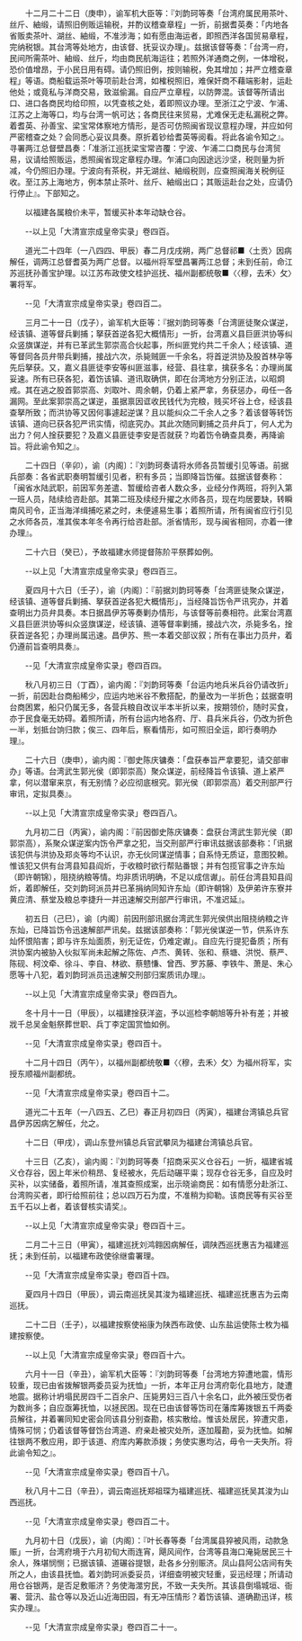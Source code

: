 <!-- { "loadSidebar": true } -->
　　十二月二十二日（庚申），谕军机大臣等：『刘韵珂等奏「台湾府属民用茶叶、丝斤、紬缎，请照旧例贩运输税，并酌议稽查章程」一折，前据耆英奏：「内地各省贩卖茶叶、湖丝、紬缎，不准涉海；如有愿由海运者，即照西洋各国贸易章程，完纳税银。其台湾等处地方，由该督、抚妥议办理」。兹据该督等奏：「台湾一府，民间所需茶叶、紬缎、丝斤，均由商民航海运往；若照外洋通商之例，一体增税，恐价值增昂，于小民日用有碍。请仍照旧例，按则输税，免其增加；并严立稽查章程」等语。商船载运茶叶等项前赴台湾，如榷税照旧，难保奸商不藉端影射，运赴他处；或竟私与洋商交易，致滋偷漏。自应严立章程，以防弊混。该督等所请出口、进口各商民均给印照，以凭查核之处，着即照议办理。至浙江之宁波、乍浦、江苏之上海等口，均与台湾一帆可达；各商民往来贸易，尤难保无走私漏税之弊。着耆英、孙善宝、梁宝常体察地方情形，是否可仿照闽省现议意程办理，并应如何严密稽查之处？会同悉心妥议具奏。原折着钞给耆英等阅看。将此各谕令知之』。寻署两江总督壁昌奏：「准浙江巡抚梁宝常咨覆：宁波、乍浦二口商民与台湾贸易，议请给照贩运，悉照闽省现定章程办理。乍浦口向因途远沙坚，税则量为折减，今仍照旧办理。宁波向有茶税，并无湖丝、紬缎税则，应查照闽海关税例征收。至江苏上海地方，例本禁止茶叶、丝斤、紬缎出口；其贩运赴台之处，应请仍行停止』。下部知之。

　　以福建各属粮价未平，暂缓买补本年动缺仓谷。

　　--以上见「大清宣宗成皇帝实录」卷四百。

　　道光二十四年（一八四四、甲辰）春二月戊戌朔，两广总督祁■〈土贡〉因病解任，调两江总督耆英为两广总督。以福州将军壁昌署两江总督；未到任前，命江苏巡抚孙善宝护理。以江苏布政使文桂护巡抚、福州副都统敬■〈〈穆，去禾〉攵〉署将军。

　　--见「大清宣宗成皇帝实录」卷四百二。

　　三月二十一日（戊子），谕军机大臣等：『据刘韵珂等奏「台湾匪徒聚众谋逆，经该镇、道等督兵剿捕；拏获首逆各犯大概情形」一折，台湾嘉义县巨匪洪协等纠众竖旗谋逆，并有已革武生郭崇高合伙起事，所纠匪党约共二千余人；经该镇、道等督同各员弁带兵剿捕，接战六次，杀毙贼匪一千余名，将首逆洪协及股首林孕等先后拏获。又，嘉义县匪徒李安等纠匪滋事，经营、县往拿，擒获多名：办理尚属妥速。所有已获各犯，着饬该镇、道讯取确供，即在台湾地方分别正法，以昭烱戒。其在逃之股首郭崇高、刘取叶、周余朝，仍着上紧严拿，务获惩办，毋任一各漏网。至此案郭崇高之谋逆，虽据禀因诓收民钱代为完粮，贱买坏谷上仓，经该县查拏所致；而洪协等又因何事遽起逆谋？且以能纠众二千余人之多？着该督等转饬该镇、道向已获各犯严讯实情，彻底究办。其此次随同剿捕之员弁兵丁，何人尤为出力？何人捦获要犯？及嘉义县匪徒李安是否就获？均着饬令确查具奏，再降谕旨。将此谕令知之』。

　　二十四日（辛卯），谕〔内阁〕：『刘韵珂奏请将水师各员暂缓引见等语。前据兵部奏：各省武职奏明暂缓引见者，积有多员；当即降旨饬催。兹据该督奏称：「闽省水陆武职，前因军务差遣、暂缓给咨者人数众多，业经分作两班，将列入第一班人员，陆续给咨赴部。其第二班及续经升擢之水师各员，现在均居要缺，转瞬南风司令，正当海洋缉捕吃紧之时，未便遽易生事；着照所请，所有闽省应行引见之水师各员，准其俟本年冬令再行给咨赴部。浙省情形，现与闽省相同，亦着一律办理』。

　　二十六日（癸已），予故福建水师提督陈阶平祭葬如例。

　　--以上见「大清宣宗成皇帝实录」卷四百三。

　　夏四月十六日（壬子），谕〔内阁〕：『前据刘韵珂等奏「台湾匪徒聚众谋逆，经该镇、道等督兵剿捕、拏获首逆各犯大概情形」，当经降旨饬令严讯究办，并着查明出力员弁具奏。本日据昌伊苏等奏剿办情形，与该督等前奏相符。此案台湾嘉义县巨匪洪协等纠众竖旗谋逆，经该镇、道等督率剿捕，接战六次，杀毙多名，捦获首逆各犯；办理尚属迅速。昌伊苏、熊一本着交部议叙；所有在事出力员弁，着仍遵前旨查明具奏』。

　　--见「大清宣宗成皇帝实录」卷四百四。

　　秋八月初三日（丁酉），谕内阁：『刘韵珂等奏「台运内地兵米兵谷仍请改折」一折，前因赴台商船稀少，应运内地米谷不敷搭配，酌量改为一半折色；兹据查明台商困累，船只仍属无多，各营兵粮自改议半本半折以来，按期领价，随时买食，亦于民食毫无妨碍。着照所请，所有台运内地各府、厅、县兵米兵谷，仍改为折色一半，划抵台饷归款；俟三、四年后，察看情形，如可照旧全运，即行奏明办理』。

　　二十六日（庚申），谕内阁：『御史陈庆镛奏：「盘获奉旨严拿要犯，请交部审办」等语。台湾武生郭光侯（即郭崇高）聚众谋逆，前经降旨令该镇、道上紧严拿，何以潜窜来京，有无别情？必应彻底根究。郭光侯（即郭崇高）着交刑部严行审讯，定拟具奏』。

　　--以上见「大清宣宗成皇帝实录」卷四百八。

　　九月初二日（丙寅），谕内阁：『前因御史陈庆镛奏：盘获台湾武生郭光侯（即郭崇高），系聚众谋逆案内饬令严拿之犯，当交刑部严行审讯兹据该部奏称：「讯据该犯供与洪协及郑炎等均不认识，亦无伙同谋逆情事；自系恃无质证，意图狡赖。惟该犯又供有台湾县知县阎炘，于收粮时欲行帮贴番银；并有包揽官事之许东灿（即许朝锦），阻挠纳粮等情。均非质讯明确，不足以成信谳」。前任台湾县知县阎炘，着即解任，交刘韵珂派员并已革捐纳同知许东灿（即许朝锦）及伊弟许东寮并黄应清、蔡堂及粮总李捷升一并迅速解交刑部严行审讯，不准迟延』。

　　初五日（己巳），谕〔内阁〕前因刑部讯据台湾武生郭光侯供出阻挠纳粮之许东灿，已降旨饬令迅速解部严讯矣。兹据该部奏称：「郭光侯谋逆一节，供系许东灿怀恨陷害；即与许东灿面质，别无证佐，仍难定谳」。自应先行提犯备质；所有洪协案内被胁入伙拟军尚未起解之陈佐、卢杰、黄转、张和、蔡塘、洪悦、蔡严、陈砚、柯汶牵、徐斗、李自、林欲、蔡戆慊、曾西、罗苏藤、李铁牛、萧是、朱心愿等十八犯，着刘韵珂派员迅速解交刑部归案质讯办理』。

　　--以上见「大清宣宗成皇帝实录」卷四百九。

　　冬十月十一日（甲辰），以福建捦获洋盗，予以巡检李朝旭等升补有差；并被戕千总吴金魁祭葬世职、兵丁李定国赏恤如例。

　　--见「大清宣宗成皇帝实录」卷四百十。

　　十二月十四日（丙午），以福州副都统敬■〈〈穆，去禾〉攵〉为福州将军，实授东顺福州副都统。

　　--见「大清宣宗成皇帝实录」卷四百十二。

　　道光二十五年（一八四五、乙巳）春正月初四日（丙寅），福建台湾镇总兵官昌伊苏因病乞解任，允之。

　　十二日（甲戌），调山东登州镇总兵官武攀凤为福建台湾镇总兵官。

　　十三日（乙亥），谕内阁：『刘韵珂等奏「招商采买义仓谷石」一折，福建省城义仓存谷，因上年米价稍昂、复经被水，先后动碾平粜；现存仓谷无多，自应及时买补，以实储备，着照所请，准其查照成案，出示晓谕商民：如有情愿分赴浙江、台湾购买者，即行给照前往；总以四万石为度，不准稍为抑勒。该商民等有买谷至五千石以上者，着该督核实请奖』。

　　--以上见「大清宣宗成皇帝实录」卷四百十三。

　　二月二十三日（甲寅），福建巡抚刘鸿翱因病解任，调陕西巡抚惠吉为福建巡抚；未到任前，以福建布政使徐继畬署理。

　　--见「大清宣宗成皇帝实录」卷四百十四。

　　夏四月十四日（甲辰），调云南巡抚吴其浚为福建巡抚、福建巡抚惠吉为云南巡抚。

　　二十二日（壬子），以福建按察使裕康为陕西布政使、山东盐运使陈士枚为福建按察使。

　　--以上见「大清宣宗成皇帝实录」卷四百十六。

　　六月十一日（辛丑），谕军机大臣等：『刘韵珂等奏「台湾地方猝遭地震，情形较重，现已由省拨解银两委员妥为抚恤」一折，本年正月台湾府彰化县地方，陡遭地震。据称计坍塌民房四千二百余户、压毙男妇三百八十余名口，此外被压受伤者为数尚多；自应亟筹抚恤，以拯民困。现在已由该督等饬司在藩库筹拨银五千两委员解往，并着署同知史密会同该县分别查勘，核实散给。惟该处居民，猝遭灾患，情殊可悯；仍着该督等督饬台湾道、府亲赴被灾处所，逐加履勘，妥为抚恤。如解往银两不敷应用，即于该道、府库内筹款添拨；务使实惠均沾，毋令一夫失所。将此谕令知之』。

　　--见「大清宣宗成皇帝实录」卷四百十八。

　　秋八月十二日（辛丑），调云南巡抚郑祖琛为福建巡抚、福建巡抚吴其浚为山西巡抚。

　　--见「大清宣宗成皇帝实录」卷四百二十。

　　九月初十日（戊辰），谕〔内阁〕：『叶长春等奏「台湾属县猝被风雨，动款急赈」一折，台湾府境于六月初旬大雨连宵，飓风间作，台湾等县海口淹毙居民三十余人，殊堪悯恻；已据该镇、道碾谷提银，赴各乡分别赈济。凤山县阿公店间有失所之人，由该县抚恤。着刘韵珂派委妥员，详细查明被灾轻重，妥迅经理；所请动用仓谷银两，是否足敷赈济？务使海澨穷民，不致一夫失所。其该县倒塌城垣、衙署、营汛、盐仓等以及近山近海田园，有无冲压情形？着饬该镇、道确勘迅详，核实办理』。

　　--见「大清宣宗成皇帝实录」卷四百二十一。

